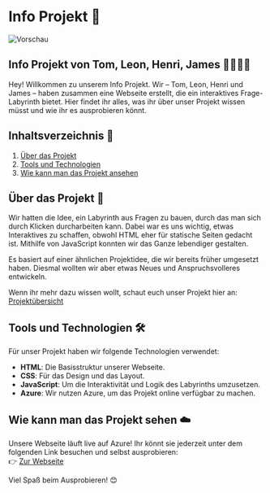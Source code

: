 # Info Projekt 🚀

![Vorschau](https://i.imgur.com/y3kmOCN.png)

## Info Projekt von Tom, Leon, Henri, James 👨‍💻👩‍💻

Hey! Willkommen zu unserem Info Projekt. Wir – Tom, Leon, Henri und James – haben zusammen eine Webseite erstellt, die ein interaktives Frage-Labyrinth bietet. Hier findet ihr alles, was ihr über unser Projekt wissen müsst und wie ihr es ausprobieren könnt.


## Inhaltsverzeichnis 📑

1. [Über das Projekt](#Über-das-Projekt-📖)
2. [Tools und Technologien](#Tools-🛠️)
3. [Wie kann man das Projekt ansehen](#Wie-kann-man-das-Projekt-sehen-☁️)


## Über das Projekt 📖

Wir hatten die Idee, ein Labyrinth aus Fragen zu bauen, durch das man sich durch Klicken durcharbeiten kann. Dabei war es uns wichtig, etwas Interaktives zu schaffen, obwohl HTML eher für statische Seiten gedacht ist. Mithilfe von JavaScript konnten wir das Ganze lebendiger gestalten.

Es basiert auf einer ähnlichen Projektidee, die wir bereits früher umgesetzt haben. Diesmal wollten wir aber etwas Neues und Anspruchsvolleres entwickeln.

Wenn ihr mehr dazu wissen wollt, schaut euch unser Projekt hier an: [Projektübersicht](https://hdf.tf/welcome.html)


## Tools und Technologien 🛠️

Für unser Projekt haben wir folgende Technologien verwendet:

- **HTML**: Die Basisstruktur unserer Webseite.
- **CSS**: Für das Design und das Layout.
- **JavaScript**: Um die Interaktivität und Logik des Labyrinths umzusetzen.
- **Azure**: Wir nutzen Azure, um das Projekt online verfügbar zu machen.


## Wie kann man das Projekt sehen ☁️

Unsere Webseite läuft live auf Azure! Ihr könnt sie jederzeit unter dem folgenden Link besuchen und selbst ausprobieren:  
👉 [Zur Webseite](https://hdf.tf/)


Viel Spaß beim Ausprobieren! 😊
